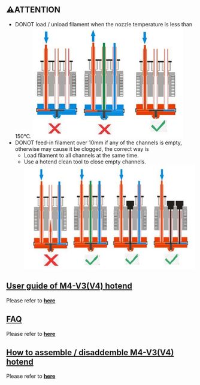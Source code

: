## :warning:ATTENTION
+ DONOT load / unload filament when the nozzle temperature is less than 150℃.
![](use_1.jpg)
+ DONOT feed-in filament over 10mm if any of the channels is empty, otherwise may cause it be clogged, the correct way is
	+ Load filament to all channels at the same time.  
	+ Use a hotend clean tool to close empty channels.  
![](use_2.jpg)

## [User guide of M4-V3(V4) hotend](userguide.md)
Please refer to [**here**](userguide.md)

## [FAQ](FAQ.md)
Please refer to [**here**](FAQ.md)

## [How to assemble / disaddemble M4-V3(V4) hotend](assemble.md)
Please refer to [**here**](assemble.md)
